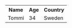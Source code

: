 
<table>
  <tr><th>Name</th><th>Age</th><th>Country</th></tr>
  <tr><td>Tommi</td><td>34</td><td>Sweden</td></tr>
</table>
